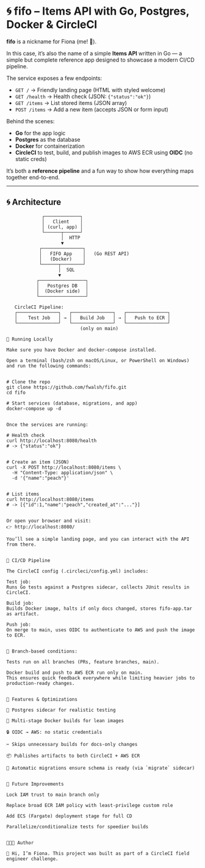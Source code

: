 # 🌀 fifo – Items API with Go, Postgres, Docker & CircleCI

**fifo** is a nickname for Fiona (me! 👋).  

In this case, it’s also the name of a simple **Items API** written in Go — a simple but complete reference app designed to showcase a modern CI/CD pipeline.  

The service exposes a few endpoints:

- `GET /` → Friendly landing page (HTML with styled welcome)  
- `GET /health` → Health check (JSON: `{"status":"ok"}`)  
- `GET /items` → List stored items (JSON array)  
- `POST /items` → Add a new item (accepts JSON or form input)  


Behind the scenes:  
- **Go** for the app logic  
- **Postgres** as the database  
- **Docker** for containerization  
- **CircleCI** to test, build, and publish images to AWS ECR using **OIDC** (no static creds)  

It’s both a **reference pipeline** and a fun way to show how everything maps together end-to-end.

---


## 🌀 Architecture

```text
             ┌─────────────┐
             │   Client    │
             │ (curl, app) │
             └──────┬──────┘
                    │  HTTP
                    ▼
            ┌───────────────┐
            │   FIFO App    │   (Go REST API)
            │   (Docker)    │
            └──────┬────────┘
                   │  SQL
                   ▼
           ┌─────────────────┐
           │   Postgres DB   │
           │  (Docker side)  │
           └─────────────────┘

   CircleCI Pipeline:
   ┌───────────────┐   ┌───────────────┐   ┌───────────────┐
   │    Test Job   │ → │   Build Job   │ → │   Push to ECR │
   └───────────────┘   └───────────────┘   └───────────────┘
                           (only on main)

🚀 Running Locally

Make sure you have Docker and docker-compose installed.

Open a terminal (bash/zsh on macOS/Linux, or PowerShell on Windows) and run the following commands:


# Clone the repo
git clone https://github.com/fwalsh/fifo.git
cd fifo

# Start services (database, migrations, and app)
docker-compose up -d


Once the services are running:

# Health check
curl http://localhost:8080/health
# -> {"status":"ok"}


# Create an item (JSON)
curl -X POST http://localhost:8080/items \
  -H "Content-Type: application/json" \
  -d '{"name":"peach"}'


# List items
curl http://localhost:8080/items
# -> [{"id":1,"name":"peach","created_at":"..."}]


Or open your browser and visit:
👉 http://localhost:8080/

You’ll see a simple landing page, and you can interact with the API from there.


🔄 CI/CD Pipeline

The CircleCI config (.circleci/config.yml) includes:

Test job:
Runs Go tests against a Postgres sidecar, collects JUnit results in CircleCI.

Build job:
Builds Docker image, halts if only docs changed, stores fifo-app.tar as artifact.

Push job:
On merge to main, uses OIDC to authenticate to AWS and push the image to ECR.


🔀 Branch-based conditions:

Tests run on all branches (PRs, feature branches, main).

Docker build and push to AWS ECR run only on main.
This ensures quick feedback everywhere while limiting heavier jobs to production-ready changes.


🐾 Features & Optimizations

🐘 Postgres sidecar for realistic testing

🐳 Multi-stage Docker builds for lean images

🔒 OIDC → AWS: no static credentials

✂️ Skips unnecessary builds for docs-only changes

📦 Publishes artifacts to both CircleCI + AWS ECR

🌱 Automatic migrations ensure schema is ready (via `migrate` sidecar)


🔮 Future Improvements

Lock IAM trust to main branch only

Replace broad ECR IAM policy with least-privilege custom role

Add ECS (Fargate) deployment stage for full CD

Parallelize/conditionalize tests for speedier builds


👩🏼‍💻 Author

👋 Hi, I’m Fiona. This project was built as part of a CircleCI field engineer challenge.


